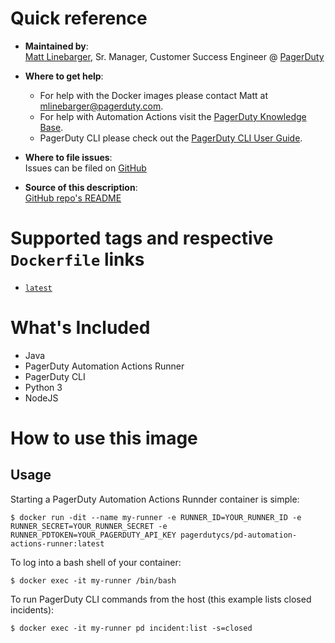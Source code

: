 # Quick reference

-	**Maintained by**:  
	[Matt Linebarger](https://github.com/mattlinebarger), Sr. Manager, Customer Success Engineer @ [PagerDuty](https://www.pagerduty.com/)

-	**Where to get help**:  
	- For help with the Docker images please contact Matt at <mlinebarger@pagerduty.com>.
	- For help with Automation Actions visit the [PagerDuty Knowledge Base](https://support.pagerduty.com/docs/automation-actions).
	- PagerDuty CLI please check out the [PagerDuty CLI User Guide](https://github.com/martindstone/pagerduty-cli/wiki/PagerDuty-CLI-User-Guide).

-	**Where to file issues**:  
	Issues can be filed on [GitHub](https://github.com/pagerduty-cse/pd-automation-actions-runner/issues)

-	**Source of this description**:  
	[GitHub repo's README](https://github.com/pagerduty-cse/pd-automation-actions-runner/blob/main/README.md)

# Supported tags and respective `Dockerfile` links

-   [`latest`](https://github.com/pagerduty-cse/pd-automation-actions-runner/blob/main/Dockerfile)

# What's Included

- Java
- PagerDuty Automation Actions Runner
- PagerDuty CLI
- Python 3
- NodeJS

# How to use this image

## Usage

Starting a PagerDuty Automation Actions Runnder container is simple:
```
$ docker run -dit --name my-runner -e RUNNER_ID=YOUR_RUNNER_ID -e RUNNER_SECRET=YOUR_RUNNER_SECRET -e RUNNER_PDTOKEN=YOUR_PAGERDUTY_API_KEY pagerdutycs/pd-automation-actions-runner:latest
```

To log into a bash shell of your container:
```
$ docker exec -it my-runner /bin/bash
```

To run PagerDuty CLI commands from the host (this example lists closed incidents):
```
$ docker exec -it my-runner pd incident:list -s=closed
```
